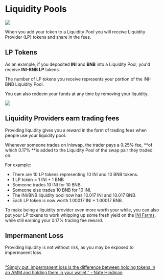 # Liquidity Pools

![](<../../.gitbook/assets/docs-masthead-4- (1).png>)

When you add your token to a Liquidity Pool you will receive Liquidity Provider (LP) tokens and share in the fees.

## LP Tokens

As an example, if you deposited **INI** and **BNB** into a Liquidity Pool, you'd receive **INI-BNB LP** tokens.

The number of LP tokens you receive represents your portion of the INI-BNB Liquidity Pool. 

You can also redeem your funds at any time by removing your liquidity.

![](../../.gitbook/assets/screenshot-2021-04-19-at-6.27.22-pm.png)

## Liquidity Providers earn trading fees

Providing liquidity gives you a reward in the form of trading fees when people use your liquidity pool. 

Whenever someone trades on Iniswap, the trader pays a 0.25% fee, **of which 0.17% **is added to the Liquidity Pool of the swap pair they traded on.

For example:

* There are 10 LP tokens representing 10 INI and 10 BNB tokens.
* 1 LP token = 1 INI + 1 BNB
* Someone trades 10 INI for 10 BNB.
* Someone else trades 10 BNB for 10 INI.
* The INI/BNB liquidity pool now has 10.017 INI and 10.017 BNB.
* Each LP token is now worth 1.00017 INI + 1.00017 BNB.

To make being a liquidity provider even more worth your while, you can also put your LP tokens to work whipping up some fresh yield on the [INI Farms](https://Iniswap.finance/farms), while still earning your 0.17% trading fee reward.

## Impermanent Loss

Providing liquidity is not without risk, as you may be exposed to impermanent loss.

\
[“Simply put, impermanent loss is the difference between holding tokens in an AMM and holding them in your wallet.” - Nate Hindman](https://blog.bancor.network/beginners-guide-to-getting-rekt-by-impermanent-loss-7c9510cb2f22)
